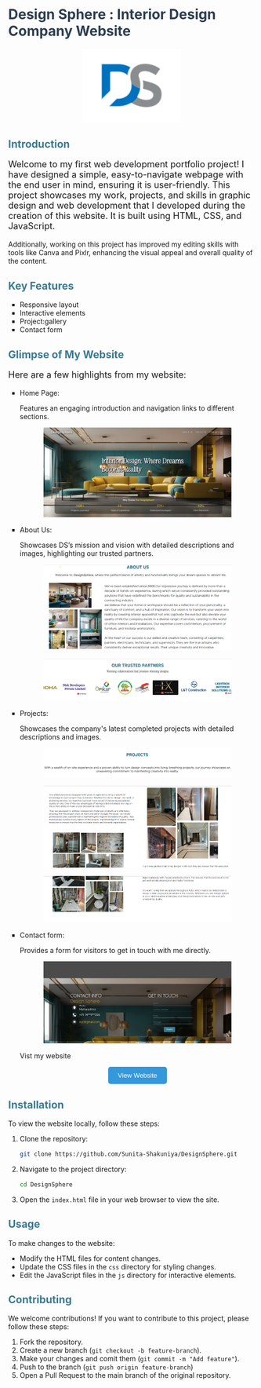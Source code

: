 # <span style="color: #2c3e50;">Design Sphere : Interior Design Company Website</span>

<p align="center">
  <img src="https://github.com/Sunita-Shakuniya/DesignSphere/blob/main/logo-design_666180-100.png?raw=true" alt="Portfolio Logo" width="200">
</p>

## <span style="color:  rgb(58 122 147);">Introduction</span>

<p style="font-size: 18px;">
 Welcome to my first web development portfolio project! I have designed a simple, easy-to-navigate webpage with the end user in mind, ensuring it is user-friendly. This project showcases my work, projects, and skills in graphic design and web development that I developed during the creation of this website. It is built using HTML, CSS, and JavaScript.

Additionally, working on this project has improved my editing skills with tools like Canva and Pixlr, enhancing the visual appeal and overall quality of the content.

</p>

## <span style="color: rgb(58 122 147);">Key Features</span>

<ul style="list-style-type: square;">
  <li> Responsive layout</li>
  <li>Interactive elements</li>
  <li>Project:gallery</li>
  <li>Contact form</li>
</ul>

## <span style="color:  rgb(58 122 147);">Glimpse of My Website</span>
<p style="font-size: 18px;">Here are a few highlights from my website:</p>
<ul style="list-style-type: square;">
  <li> Home Page:</li>
    <p> Features an engaging introduction and navigation links to different sections.</p>
    <p align="center" >
    <img src="https://raw.githubusercontent.com/Sunita-Shakuniya/DesignSphere/main/Homepage.png" alt="Home page SS" width="80%">
    </p>

  <li>About Us: </li>
    <p>Showcases DS’s mission and vision with detailed descriptions and images, highlighting our trusted partners.</p>
    <p align="center">
      <img src="https://raw.githubusercontent.com/Sunita-Shakuniya/DesignSphere/main/About.png" alt="About Section SS" width="80%">
    </p>
    <p align="center">
      <img src="https://raw.githubusercontent.com/Sunita-Shakuniya/DesignSphere/main/Truster%20partners.png" alt="Trusted Partners SS" width="80%">
    </p>

  <li>Projects:</li>
    <p>Showcases the company's latest completed projects with detailed descriptions and images.</p>
    <p align="center">
      <img src="https://raw.githubusercontent.com/Sunita-Shakuniya/DesignSphere/main/Project1.png" alt="Project Section SS" width="80%">
    </p>
    <p align="center">
      <img src="https://raw.githubusercontent.com/Sunita-Shakuniya/DesignSphere/main/project2.png" alt="Project Section SS" width="80%">
    </p>
    <p align="center">
      <img src="https://raw.githubusercontent.com/Sunita-Shakuniya/DesignSphere/main/Project3.png" alt="Project Section SS" width="80%">
    </p>

  <li>Contact form:</li>
    <p>Provides a form for visitors to get in touch with me directly.</p>
    <p align="center">
      <img src="https://raw.githubusercontent.com/Sunita-Shakuniya/DesignSphere/main/Contact.png" alt="Portfolio Logo" width="80%">
    </p>
    <p>Vist my website</p>
    <p align="center">
    <a href="https://sunita-shakuniya.github.io/DesignSphere/" target="_blank" rel="noopener noreferrer">
        <button style="padding: 10px 20px; background-color: #3498db; color: white; border: none; cursor: pointer; border-radius: 5px;">View Website</button>
    </a>
</p>


</ul>

## <span style="color: rgb(58 122 147);">Installation</span>

To view the website locally, follow these steps:

1. Clone the repository:

    ```bash
    git clone https://github.com/Sunita-Shakuniya/DesignSphere.git
    ```

2. Navigate to the project directory:

    ```bash
    cd DesignSphere
    ```

3. Open the `index.html` file in your web browser to view the site.

## <span style="color:  rgb(58 122 147);">Usage</span>

To make changes to the website:

- Modify the HTML files for content changes.
- Update the CSS files in the `css` directory for styling changes.
- Edit the JavaScript files in the `js` directory for interactive elements.

## <span style="color: rgb(58 122 147);">Contributing</span>

We welcome contributions! If you want to contribute to this project, please follow these steps:

1. Fork the repository.
2. Create a new branch (`git checkout -b feature-branch`).
3. Make your changes and comit them (`git commit -m "Add feature"`).
4. Push to the branch (`git push origin feature-branch`)
5. Open a Pull Request to the main branch of the original repository.
